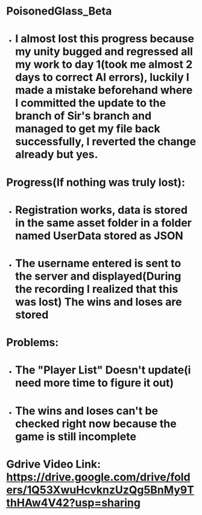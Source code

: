 # PoisonedGlass\_Beta

* # I almost lost this progress because my unity bugged and regressed all my work to day 1(took me almost 2 days to correct AI errors), luckily I made a mistake beforehand where I committed the update to the branch of Sir's branch and managed to get my file back successfully, I reverted the change already but yes.

# Progress(If nothing was truly lost):

* # Registration works, data is stored in the same asset folder in a folder named UserData stored as JSON
* The username entered is sent to the server and displayed(During the recording I realized that this was lost)
  The wins and loses are stored
  ===

# Problems:

* # The "Player List" Doesn't update(i need more time to figure it out)
* # The wins and loses can't be checked right now because the game is still incomplete

Gdrive Video Link:
https://drive.google.com/drive/folders/1Q53XwuHcvknzUzQg5BnMy9TthHAw4V42?usp=sharing
===

